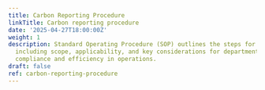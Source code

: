 ```yaml
---
title: Carbon Reporting Procedure
linkTitle: Carbon reporting procedure
date: '2025-04-27T18:00:00Z'
weight: 1
description: Standard Operating Procedure (SOP) outlines the steps for carbon reporting,
  including scope, applicability, and key considerations for departments to ensure
  compliance and efficiency in operations.
draft: false
ref: carbon-reporting-procedure
---
```


